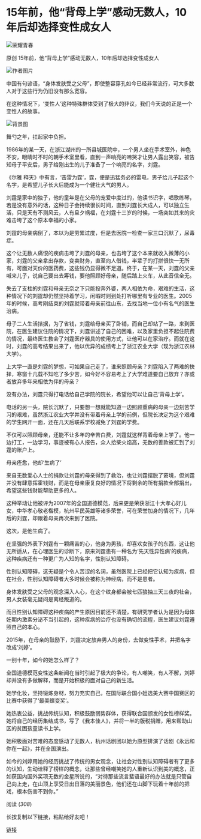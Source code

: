 # 15年前，他“背母上学”感动无数人，10年后却选择变性成女人

![荣耀青春](http://q16477799cada3.cdn.sohucs.com/C100011/7ff8eaea75814edba3941439d9b42387.png)

原创 15年前，他“背母上学”感动无数人，10年后却选择变性成女人

![作者图片](//p6.itc.cn/q_70,c_lfill,w_60,h_60,g_face/images03/20221114/164da333c2154da4a42834ec2290504e.png)

中国有句谚语，“身体发肤受之父母”，即使整容穿孔如今已经非常流行，可大多数人对于这些行为仍旧没有那么宽容。

在这种情况下，‘变性人’这种特殊群体受到了极大的非议，我们今天说的正是一个变性人的故事。

![背景图](//q0.itc.cn/q_70/images01/20250105/f0e669c0f40a42cb8e3162362250d261.jpeg)

舞勺之年，扛起家中负担。

1986年的某一天，在浙江湖州的一所县城医院中，一个男人坐在手术室外，神色不安，眼睛时不时的朝手术室里看，直到一声响亮的啼哭才让男人露出笑容，被告知母子平安后，男子给刚出生的儿子准备了一个响亮的名字，刘霆。

《尔雅 释天》中有言，‘击雷为霆’，霆，便是迅猛务必的雷电，男子给儿子起这个名字，是希望儿子长大后能成为一个健壮大气的男人。

刘霆是家中的独子，他的童年是在父母的宠爱中度过的，他读书识字，唱歌练琴，若是没有意外的话，这种日子会持续很长时间，直到刘霆长大成人，可以独立生活，只是天有不测风云，人有旦夕祸福，在刘霆十三岁的时候，一场突如其来的灾难击垮了这个原本幸福的小家。

刘霆的母亲病倒了，本以为是劳累过度，但是去医院一检查一家三口沉默了，尿毒症。

这个让无数人痛恨的疾病击垮了刘霆的母亲，也击垮了这个本来就收入微薄的小家，刘霆的父亲拿出存款，变卖财务，直至向人借钱，半辈子的打拼很快一无所有，可面对天价的医药费，这些钱仍显得微不足道。终于，在某一天，刘霆的父亲喊来儿子，说自己要出去筹钱，要他照顾好母亲，随后踏上火车，从此音信全无。

失去了支柱的刘霆和母亲无奈之下只能投奔外婆，两人相依为命，艰难的生活，这种情况下的刘霆却仍然坚持着学习，闲暇时则到处打听哪里有专业的医生。2005年的时候，高考刚结束的刘霆就带着母亲前往山东，去找当地一位小有名气的医生治病。

母子二人生活拮据，为了省钱，刘霆给母亲买了卧铺，而自己却站了一路，来到医院，在医生建议住院的情况下，刘霆讲述了自己的困难，以及家里负担不起住院费的情况，最终医生教会了刘霆医疗器具的使用方式，让他可以在家治疗。而就在这时，刘霆的高考结果出来了，他以优异的成绩考上了浙江农业大学（现为浙江农林大学）。

上大学一直是刘霆的梦想，可如果自己走了，谁来照顾母亲？刘霆陷入了两难的抉择，寒窗十几载不知吃了多少苦，如今好不容易考上了大学难道要自己放弃？亦或者放弃多年来相依为伴的母亲？

没有办法，刘霆只得打电话给自己学院的院长，希望他可以让自己‘背母上学’。

电话的另一头，院长沉默了，只要想一想就能知道一边照顾重病的母亲一边刻苦学习的艰难，虽然浙江农业大学并没有带着母亲上学的前例，但院长决定为这个艰难的学生网开一面，还在几天后联系学校减免了刘霆的学费。

不仅可以照顾母亲，还能不让多年的辛苦白费，刘霆就这样背着母亲上学了。他一边打工，一边学习，事迹被有心人报告，众人拾柴火焰高，无数的善款被汇到了刘霆的账户上。

母亲痊愈，他却‘生病了’

来自无数爱心人士的捐款让刘霆的母亲得到了救治，也让刘霆摆脱了窘境，但刘霆并没有肆意挥霍钱财，而是在母亲康复良好的情况下将剩余的所有捐款全部捐出，希望这些钱财能帮助更多的人。

这种举动让他被评为2007年的全国道德模范，后来更是荣获浙江十大孝心好儿女，中华孝心敬老楷模，杭州平民英雄等诸多荣誉，可在荣誉加身的情况下，几年后的刘霆，却跟着母亲再次来到了医院。

这次，是他生病了。

在坚强的外表下刘霆有一颗痛苦的心，他身为男孩，却喜欢女孩子的东西，这让他无所适从，在心理医生的诊断下，原来刘霆患有一种名为‘先天性异性病’的疾病，这种疾病还有一种更广为人知的名字，性别认知障碍。

性别认知障碍，这无疑是个令人苦涩的名词，虽然医院上已经把它认知为疾病，但在社会，性别认知障碍者大多时候会被称为神经病，而不是患者。

身体发肤受之父母的观念深入人心，在这个纹身都会被七匹狼抽三天三夜的社会，男人女装毫无疑问是离经叛道的。

而且性别认知障碍这种疾病的产生原因目前还不清楚，有研究学者认为是因为母体妊期内激素分泌不当引起的，这种疾病的治疗也没有确切的流程，医生建议刘霆遵照自己的本心。

2015年，在母亲的鼓励下，刘霆决定放弃男人的身份，去做变性手术，并把名字改成‘刘婷’。

一别十年，如今的她怎么样了？

全国道德模范变性这条新闻在当时引起了极大的争论，有人嘲笑，有人不解，刘婷却并没有多做解释，而是开始积极的面对自己的新生活。

她学化妆，坚持锻炼身材，努力充实自己，在国际联合国小姐选美大赛中国赛区的比赛中获得了‘最美蝶变奖’。

她热衷公益，挑战传统认知，积极鼓励弱势群体，获得联合国颁发的女性榜样奖。她将自己的经历集结成书，写了《我本佳人》，并将一半的版税捐赠，用来帮助山区的贫困孩童读书上学。

她积极面对苦难的态度感动了无数人，杭州话剧团以她为原型排演了话剧《永远和你在一起》，并在全国演出。

如今的刘婷用她的经历挑战了传统的男女观念，让社会对性别认知障碍者有了更多的认知，生动诠释了榜样的概念，让那些曾经嘲笑她的人重新认识到美的概念，正如获国内国外奖项无数的金星所说的，“对待那些流言蜚语最好的办法就是只管自己向上走，在山顶上享受日出日落的美丽景色，他们还在山脚下玩着十年前的把戏，根本伤害不到你。”

阅读 (_308_)

长按复制以下链接，粘贴给好友吧！

[链接](https://m.sohu.com/a/845491696_121618090/?pvid=000115_3w_a)
<!-- tcd_original_link https://m.sohu.com/a/845491696_121618090/?pvid=000115_3w_a -->
